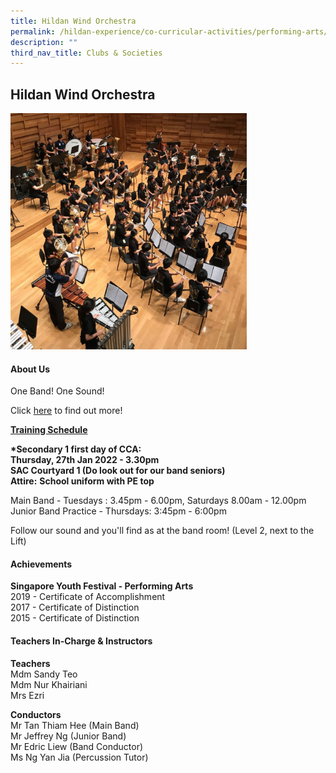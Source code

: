 ```yaml
---
title: Hildan Wind Orchestra
permalink: /hildan-experience/co-curricular-activities/performing-arts/hildan-wind-orchestra/
description: ""
third_nav_title: Clubs & Societies
---
```

Hildan Wind Orchestra
---------------------


<img src="/images/CCA/Wind%20Orchestra.jpg" style="width:75%">


#### About Us

One Band! One Sound!

Click&nbsp;[here](/files/CCA/St%20Hildas%20Wind%20Orchestra%20CCA%20Info.pdf)&nbsp;to find out more!

**<u>Training Schedule</u>**  
  
**\*Secondary 1 first day of CCA:**  
**Thursday, 27th Jan 2022 - 3.30pm  
SAC Courtyard 1 (Do look out for our band seniors)**  
**Attire:**&nbsp;**School uniform with PE top**

Main Band - Tuesdays :&nbsp;3.45pm - 6.00pm, Saturdays 8.00am - 12.00pm&nbsp;<br>
Junior Band Practice - Thursdays:&nbsp;3:45pm - 6:00pm

Follow our sound and you'll find as at the band room! (Level 2, next to the Lift)

#### Achievements

**Singapore Youth Festival - Performing Arts**<br>
2019 - Certificate of Accomplishment  
2017 -&nbsp;Certificate of Distinction  
2015 -&nbsp;Certificate of Distinction

####  Teachers In-Charge &amp; Instructors

**Teachers**  
Mdm Sandy Teo  
Mdm Nur Khairiani  
Mrs Ezri  
  
**Conductors**  
Mr Tan Thiam Hee (Main Band)  
Mr Jeffrey Ng (Junior Band)  
Mr Edric Liew (Band Conductor)  
Ms Ng Yan Jia (Percussion Tutor)